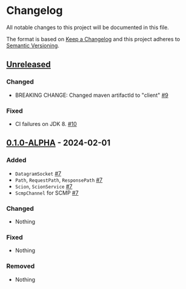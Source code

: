 # Changelog
All notable changes to this project will be documented in this file.

The format is based on [Keep a Changelog](http://keepachangelog.com/en/1.0.0/)
and this project adheres to [Semantic Versioning](http://semver.org/spec/v2.0.0.html).

## [Unreleased]
### Changed
- BREAKING CHANGE: Changed maven artifactId to "client"
  [#9](https://github.com/tzaeschke/phtree-cpp/pull/9)

### Fixed
- CI failures on JDK 8. [#10](https://github.com/tzaeschke/phtree-cpp/pull/10)

## [0.1.0-ALPHA] - 2024-02-01

### Added
- `DatagramSocket` [#7](https://github.com/tzaeschke/phtree-cpp/pull/7)
- `Path`, `RequestPath`, `ResponsePath` [#7](https://github.com/tzaeschke/phtree-cpp/pull/7)
- `Scion`, `ScionService` [#7](https://github.com/tzaeschke/phtree-cpp/pull/7)
- `ScmpChannel` for SCMP [#7](https://github.com/tzaeschke/phtree-cpp/pull/7)

### Changed
- Nothing

### Fixed
- Nothing

### Removed
- Nothing

[Unreleased]: https://github.com/netsec-ethz/scion-java-client/compare/v0.1.0-ALPHA...HEAD
[0.1.0-ALPHA]: https://github.com/netsec-ethz/scion-java-client/compare/init_root_commit...v0.1.0-ALPHA
